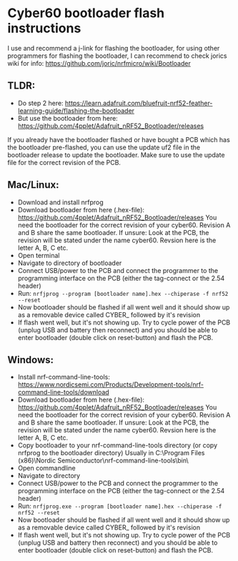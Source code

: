 # Cyber60 bootloader flash instructions

I use and recommend a j-link for flashing the bootloader, for using other programmers for flashing the bootloader, I can recommend to check jorics wiki for info: https://github.com/joric/nrfmicro/wiki/Bootloader

## TLDR:
- Do step 2 here: https://learn.adafruit.com/bluefruit-nrf52-feather-learning-guide/flashing-the-bootloader
- But use the bootloader from here: https://github.com/4pplet/Adafruit_nRF52_Bootloader/releases

If you already have the bootloader flashed or have bought a PCB which has the bootloader pre-flashed, you can use the update uf2 file in the bootloader release to update the bootloader. Make sure to use the update file for the correct revision of the PCB.

## Mac/Linux:
- Download and install nrfprog
- Download bootloader from here (.hex-file): 
https://github.com/4pplet/Adafruit_nRF52_Bootloader/releases
You need the bootloader for the correct revision of your cyber60. Revision A and B share the same bootloader. If unsure: Look at the PCB, the revision will be stated under the name cyber60. Revsion here is the letter A, B, C etc.
- Open terminal
- Navigate to directory of bootloader
- Connect USB/power to the PCB and connect the programmer to the programming interface on the PCB (either the tag-connect or the 2.54 header)
- Run:
```nrfjprog --program [bootloader name].hex --chiperase -f nrf52 --reset```
- Now bootloader should be flashed if all went well and it should show up as a removable device called CYBER_ followed by it's revision
- If flash went well, but it's not showing up. Try to cycle power of the PCB (unplug USB and battery then reconnect) and you should be able to enter bootloader (double click on reset-button) and flash the PCB.

## Windows:
- Install nrf-command-line-tools: https://www.nordicsemi.com/Products/Development-tools/nrf-command-line-tools/download
- Download bootloader from here (.hex-file): 
https://github.com/4pplet/Adafruit_nRF52_Bootloader/releases
You need the bootloader for the correct revision of your cyber60. Revision A and B share the same bootloader. If unsure: Look at the PCB, the revision will be stated under the name cyber60. Revsion here is the letter A, B, C etc.
- Copy bootloader to your nrf-command-line-tools directory (or copy nrfprog to the bootloader directory)
Usually in  C:\Program Files (x86)\Nordic Semiconductor\nrf-command-line-tools\bin\
- Open commandline
- Navigate to directory
- Connect USB/power to the PCB and connect the programmer to the programming interface on the PCB (either the tag-connect or the 2.54 header)
- Run: 
```nrfjprog.exe --program [bootloader name].hex --chiperase -f nrf52 --reset```
- Now bootloader should be flashed if all went well and it should show up as a removable device called CYBER_ followed by it's revision
- If flash went well, but it's not showing up. Try to cycle power of the PCB (unplug USB and battery then reconnect) and you should be able to enter bootloader (double click on reset-button) and flash the PCB.
